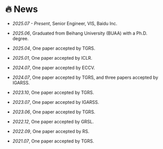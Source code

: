 # 🔥 News
- *2025.07 - Present*, Senior Engineer, VIS, Baidu Inc.

- *2025.06*, Graduated from Beihang University (BUAA) with a Ph.D. degree.

- *2025.04*, One paper accepted by TGRS.

- *2025.01*, One paper accepted by ICLR.

- *2024.07*, One paper accepted by ECCV.

- *2024.07*, One paper accepted by TGRS, and three papers accepted by IGARSS.

- *2023.10*, One paper accepted by TGRS.

- *2023.07*, One paper accepted by IGARSS.

- *2023.06*, One paper accepted by TGRS.

- *2022.12*, One paper accepted by GRSL.

- *2022.09*, One paper accepted by RS.

- *2021.07*, One paper accepted by TGRS.













